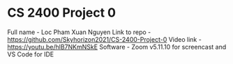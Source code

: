 # CS 2400 Project 0
Full name - Loc Pham Xuan Nguyen
Link to repo - https://github.com/Skyhorizon2021/CS-2400-Project-0
Video link - https://youtu.be/hlB7NKmNSkE
Software - Zoom v5.11.10 for screencast and VS Code for IDE

